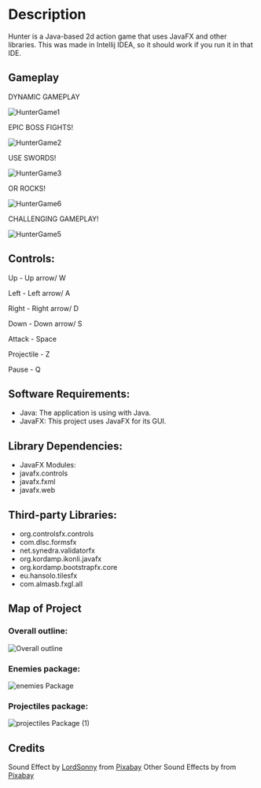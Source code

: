# Description
Hunter is a Java-based 2d action game that uses JavaFX and other libraries. This was made in Intellij IDEA, so
it should work if you run it in that IDE.

## Gameplay

DYNAMIC GAMEPLAY

![HunterGame1](https://github.com/CameronWatson5/Hunter/assets/145788750/12622adc-eaae-4bf0-abab-3d51679ad4b1)

EPIC BOSS FIGHTS!

![HunterGame2](https://github.com/CameronWatson5/Hunter/assets/145788750/b76d153d-e493-4995-94f3-1983682eac8a)

USE SWORDS!

![HunterGame3](https://github.com/CameronWatson5/Hunter/assets/145788750/0ba56260-f5ed-4167-8e52-05460a1d8542)

OR ROCKS!

![HunterGame6](https://github.com/CameronWatson5/Hunter/assets/145788750/9d8b4e88-4c11-4cc4-8e0f-23ef22e286af)

CHALLENGING GAMEPLAY!

![HunterGame5](https://github.com/CameronWatson5/Hunter/assets/145788750/032ab093-f461-49af-be2e-453b53487dcc)

## Controls:

Up - Up arrow/ W

Left - Left arrow/ A

Right - Right arrow/ D

Down - Down arrow/ S

Attack - Space

Projectile - Z

Pause - Q

## Software Requirements:
- Java: The application is using with Java.
- JavaFX: This project uses JavaFX for its GUI.

## Library Dependencies:
- JavaFX Modules:
- javafx.controls
- javafx.fxml
- javafx.web

## Third-party Libraries:
- org.controlsfx.controls 
- com.dlsc.formsfx 
- net.synedra.validatorfx 
- org.kordamp.ikonli.javafx 
- org.kordamp.bootstrapfx.core 
- eu.hansolo.tilesfx 
- com.almasb.fxgl.all 
## Map of Project
### Overall outline:
![Overall outline](https://github.com/CameronWatson5/Hunter/assets/145788750/9b942be1-f74c-4d65-9d26-7ad628147a1c)
### Enemies package:
![enemies Package](https://github.com/CameronWatson5/Hunter/assets/145788750/c92af398-1485-4102-84a3-f93a12fb7908)
### Projectiles package:
![projectiles Package (1)](https://github.com/CameronWatson5/Hunter/assets/145788750/06fe9971-2889-4ffd-b12d-e1b6dcee834c)
## Credits
Sound Effect by <a href="https://pixabay.com/users/lordsonny-38439655/?utm_source=link-attribution&utm_medium=referral&utm_campaign=music&utm_content=184891">LordSonny</a> from <a href="https://pixabay.com//?utm_source=link-attribution&utm_medium=referral&utm_campaign=music&utm_content=184891">Pixabay</a>
Other Sound Effects by from <a href="https://pixabay.com//?utm_source=link-attribution&utm_medium=referral&utm_campaign=music&utm_content=184891">Pixabay</a>



